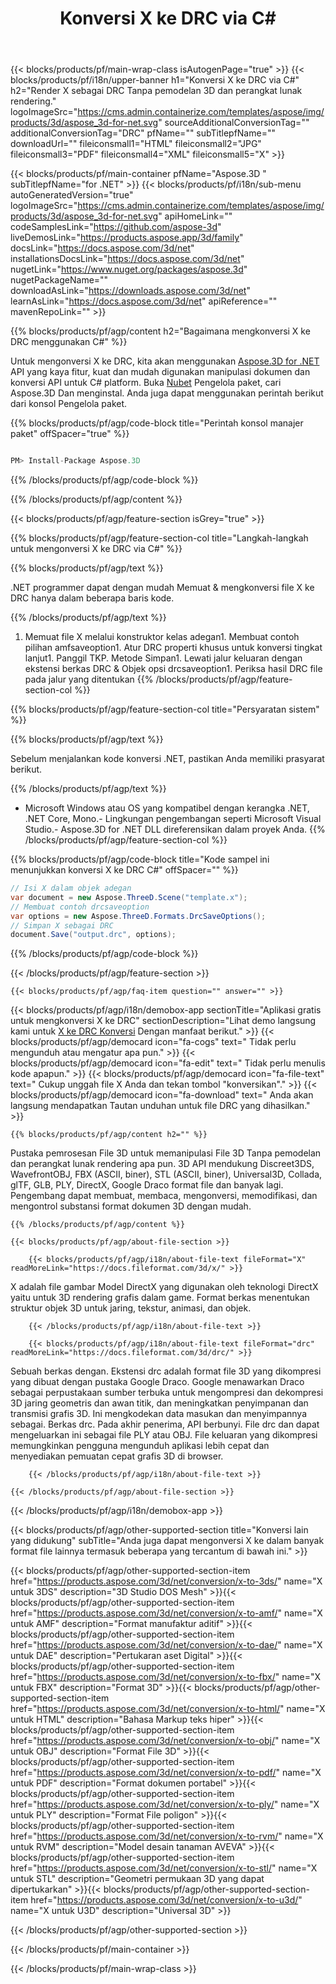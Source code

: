 ﻿---
title: Konversi X ke DRC via C# 
url: /id/net/conversion/x-to-drc/ 
description: Kode sampel untuk X ke DRC C# konversi. Gunakan kode contoh API untuk file batch X ke konversi DRC dalam aplikasi berbasis bv.NET, Asp.NET atau apa pun yang berbasis .NET.
---
{{< blocks/products/pf/main-wrap-class isAutogenPage="true" >}}
{{< blocks/products/pf/i18n/upper-banner h1="Konversi X ke DRC via C#" h2="Render X sebagai DRC Tanpa pemodelan 3D dan perangkat lunak rendering." logoImageSrc="https://cms.admin.containerize.com/templates/aspose/img/products/3d/aspose_3d-for-net.svg" sourceAdditionalConversionTag="" additionalConversionTag="DRC" pfName="" subTitlepfName="" downloadUrl="" fileiconsmall1="HTML" fileiconsmall2="JPG" fileiconsmall3="PDF" fileiconsmall4="XML" fileiconsmall5="X" >}}

{{< blocks/products/pf/main-container pfName="Aspose.3D " subTitlepfName="for .NET" >}}
{{< blocks/products/pf/i18n/sub-menu autoGeneratedVersion="true" logoImageSrc="https://cms.admin.containerize.com/templates/aspose/img/products/3d/aspose_3d-for-net.svg" apiHomeLink="" codeSamplesLink="https://github.com/aspose-3d" liveDemosLink="https://products.aspose.app/3d/family" docsLink="https://docs.aspose.com/3d/net" installationsDocsLink="https://docs.aspose.com/3d/net" nugetLink="https://www.nuget.org/packages/aspose.3d" nugetPackageName="" downloadAsLink="https://downloads.aspose.com/3d/net" learnAsLink="https://docs.aspose.com/3d/net" apiReference="" mavenRepoLink="" >}}

{{% blocks/products/pf/agp/content h2="Bagaimana mengkonversi X ke DRC menggunakan C#" %}}

 Untuk mengonversi X ke DRC, kita akan menggunakan
 [Aspose.3D for .NET](https://products.aspose.com/3d/net) 
 API yang kaya fitur, kuat dan mudah digunakan manipulasi dokumen dan konversi API untuk C# platform. Buka
 [Nubet](https://www.nuget.org/packages/aspose.3d) 
 Pengelola paket, cari
 Aspose.3D 
 Dan menginstal. Anda juga dapat menggunakan perintah berikut dari konsol Pengelola paket.

{{% blocks/products/pf/agp/code-block title="Perintah konsol manajer paket" offSpacer="true" %}}

```cs

PM> Install-Package Aspose.3D


```

{{% /blocks/products/pf/agp/code-block %}}

{{% /blocks/products/pf/agp/content %}}

{{< blocks/products/pf/agp/feature-section isGrey="true" >}}

{{% blocks/products/pf/agp/feature-section-col title="Langkah-langkah untuk mengonversi X ke DRC via C#" %}}

{{% blocks/products/pf/agp/text %}}

 .NET programmer dapat dengan mudah Memuat & mengkonversi file X ke DRC hanya dalam beberapa baris kode.

{{% /blocks/products/pf/agp/text %}}

1. Memuat file X melalui konstruktor kelas adegan1. Membuat contoh pilihan amfsaveoption1. Atur DRC properti khusus untuk konversi tingkat lanjut1. Panggil TKP. Metode Simpan1. Lewati jalur keluaran dengan ekstensi berkas DRC & Objek opsi drcsaveoption1. Periksa hasil DRC file pada jalur yang ditentukan
{{% /blocks/products/pf/agp/feature-section-col %}}

{{% blocks/products/pf/agp/feature-section-col title="Persyaratan sistem" %}}

{{% blocks/products/pf/agp/text %}}

 Sebelum menjalankan kode konversi .NET, pastikan Anda memiliki prasyarat berikut.

{{% /blocks/products/pf/agp/text %}}

- Microsoft Windows atau OS yang kompatibel dengan kerangka .NET, .NET Core, Mono.- Lingkungan pengembangan seperti Microsoft Visual Studio.- Aspose.3D for .NET DLL direferensikan dalam proyek Anda.
{{% /blocks/products/pf/agp/feature-section-col %}}

{{% blocks/products/pf/agp/code-block title="Kode sampel ini menunjukkan konversi X ke DRC C#" offSpacer="" %}}

```cs
// Isi X dalam objek adegan 
var document = new Aspose.ThreeD.Scene("template.x");
// Membuat contoh drcsaveoption 
var options = new Aspose.ThreeD.Formats.DrcSaveOptions();
// Simpan X sebagai DRC 
document.Save("output.drc", options); 


```

{{% /blocks/products/pf/agp/code-block %}}

{{< /blocks/products/pf/agp/feature-section >}}

    {{< blocks/products/pf/agp/faq-item question="" answer="" >}}
 

<!-- aboutfile Starts -->

{{< blocks/products/pf/agp/i18n/demobox-app sectionTitle="Aplikasi gratis untuk mengkonversi X ke DRC" sectionDescription="Lihat demo langsung kami untuk [X ke DRC Konversi](https://products.aspose.app/3d/conversion/x-to-drc) Dengan manfaat berikut." >}}
        {{< blocks/products/pf/agp/democard icon="fa-cogs" text=" Tidak perlu mengunduh atau mengatur apa pun." >}}
        {{< blocks/products/pf/agp/democard icon="fa-edit" text=" Tidak perlu menulis kode apapun." >}}
        {{< blocks/products/pf/agp/democard icon="fa-file-text" text=" Cukup unggah file X Anda dan tekan tombol \"konversikan\"." >}}
        {{< blocks/products/pf/agp/democard icon="fa-download" text=" Anda akan langsung mendapatkan Tautan unduhan untuk file DRC yang dihasilkan." >}}

    {{% blocks/products/pf/agp/content h2="" %}}

 Pustaka pemrosesan File 3D untuk memanipulasi File 3D Tanpa pemodelan dan perangkat lunak rendering apa pun. 3D API mendukung Discreet3DS, WavefrontOBJ, FBX (ASCII, biner), STL (ASCII, biner), Universal3D, Collada, glTF, GLB, PLY, DirectX, Google Draco format file dan banyak lagi. Pengembang dapat membuat, membaca, mengonversi, memodifikasi, dan mengontrol substansi format dokumen 3D dengan mudah.



    {{% /blocks/products/pf/agp/content %}}

    {{< blocks/products/pf/agp/about-file-section >}}

        {{< blocks/products/pf/agp/i18n/about-file-text fileFormat="X" readMoreLink="https://docs.fileformat.com/3d/x/" >}}
X adalah file gambar Model DirectX yang digunakan oleh teknologi DirectX yaitu untuk 3D rendering grafis dalam game. Format berkas menentukan struktur objek 3D untuk jaring, tekstur, animasi, dan objek.

        {{< /blocks/products/pf/agp/i18n/about-file-text >}}

        {{< blocks/products/pf/agp/i18n/about-file-text fileFormat="drc" readMoreLink="https://docs.fileformat.com/3d/drc/" >}}
Sebuah berkas dengan. Ekstensi drc adalah format file 3D yang dikompresi yang dibuat dengan pustaka Google Draco. Google menawarkan Draco sebagai perpustakaan sumber terbuka untuk mengompresi dan dekompresi 3D jaring geometris dan awan titik, dan meningkatkan penyimpanan dan transmisi grafis 3D. Ini mengkodekan data masukan dan menyimpannya sebagai. Berkas drc. Pada akhir penerima, API berbunyi. File drc dan dapat mengeluarkan ini sebagai file PLY atau OBJ. File keluaran yang dikompresi memungkinkan pengguna mengunduh aplikasi lebih cepat dan menyediakan pemuatan cepat grafis 3D di browser.

        {{< /blocks/products/pf/agp/i18n/about-file-text >}}

    {{< /blocks/products/pf/agp/about-file-section >}}

{{< /blocks/products/pf/agp/i18n/demobox-app >}}

<!-- aboutfile Ends -->

{{< blocks/products/pf/agp/other-supported-section title="Konversi lain yang didukung" subTitle="Anda juga dapat mengonversi X ke dalam banyak format file lainnya termasuk beberapa yang tercantum di bawah ini." >}}

{{< blocks/products/pf/agp/other-supported-section-item href="https://products.aspose.com/3d/net/conversion/x-to-3ds/" name="X untuk 3DS" description="3D Studio DOS Mesh" >}}{{< blocks/products/pf/agp/other-supported-section-item href="https://products.aspose.com/3d/net/conversion/x-to-amf/" name="X untuk AMF" description="Format manufaktur aditif" >}}{{< blocks/products/pf/agp/other-supported-section-item href="https://products.aspose.com/3d/net/conversion/x-to-dae/" name="X untuk DAE" description="Pertukaran aset Digital" >}}{{< blocks/products/pf/agp/other-supported-section-item href="https://products.aspose.com/3d/net/conversion/x-to-fbx/" name="X untuk FBX" description="Format 3D" >}}{{< blocks/products/pf/agp/other-supported-section-item href="https://products.aspose.com/3d/net/conversion/x-to-html/" name="X untuk HTML" description="Bahasa Markup teks hiper" >}}{{< blocks/products/pf/agp/other-supported-section-item href="https://products.aspose.com/3d/net/conversion/x-to-obj/" name="X untuk OBJ" description="Format File 3D" >}}{{< blocks/products/pf/agp/other-supported-section-item href="https://products.aspose.com/3d/net/conversion/x-to-pdf/" name="X untuk PDF" description="Format dokumen portabel" >}}{{< blocks/products/pf/agp/other-supported-section-item href="https://products.aspose.com/3d/net/conversion/x-to-ply/" name="X untuk PLY" description="Format File poligon" >}}{{< blocks/products/pf/agp/other-supported-section-item href="https://products.aspose.com/3d/net/conversion/x-to-rvm/" name="X untuk RVM" description="Model desain tanaman AVEVA" >}}{{< blocks/products/pf/agp/other-supported-section-item href="https://products.aspose.com/3d/net/conversion/x-to-stl/" name="X untuk STL" description="Geometri permukaan 3D yang dapat dipertukarkan" >}}{{< blocks/products/pf/agp/other-supported-section-item href="https://products.aspose.com/3d/net/conversion/x-to-u3d/" name="X untuk U3D" description="Universal 3D" >}}

{{< /blocks/products/pf/agp/other-supported-section >}}

{{< /blocks/products/pf/main-container >}}
    
{{< /blocks/products/pf/main-wrap-class >}}